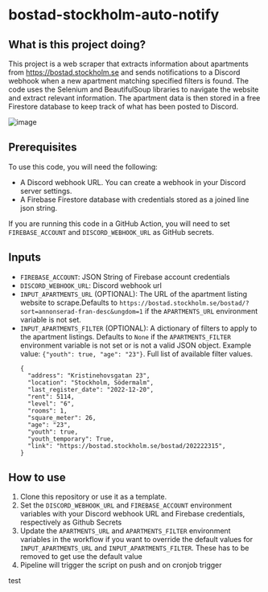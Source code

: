 # bostad-stockholm-auto-notify

## What is this project doing?

This project is a web scraper that extracts information about apartments from https://bostad.stockholm.se and sends notifications to a Discord webhook when a new apartment matching specified filters is found. The code uses the Selenium and BeautifulSoup libraries to navigate the website and extract relevant information. The apartment data is then stored in a free Firestore database to keep track of what has been posted to Discord.

![image](https://user-images.githubusercontent.com/4808216/208787085-6135fa42-1f6a-4e84-98d0-168d36fb35e5.png)

## Prerequisites

To use this code, you will need the following:

- A Discord webhook URL. You can create a webhook in your Discord server settings.
- A Firebase Firestore database with credentials stored as a joined line json string.

If you are running this code in a GitHub Action, you will need to set `FIREBASE_ACCOUNT` and `DISCORD_WEBHOOK_URL` as GitHub secrets.

## Inputs

- `FIREBASE_ACCOUNT`: JSON String of Firebase account credentials
- `DISCORD_WEBHOOK_URL`: Discord webhook url
- `INPUT_APARTMENTS_URL` (OPTIONAL): The URL of the apartment listing website to scrape.Defaults to `https://bostad.stockholm.se/bostad/?sort=annonserad-fran-desc&ungdom=1` if the `APARTMENTS_URL` environment variable is not set.
- `INPUT_APARTMENTS_FILTER` (OPTIONAL): A dictionary of filters to apply to the apartment listings. Defaults to `None` if the `APARTMENTS_FILTER` environment variable is not set or is not a valid JSON object.
  Example value: `{"youth": true, "age": "23"}`. Full list of available filter values.
  ```
  {
    "address": "Kristinehovsgatan 23",
    "location": "Stockholm, Södermalm",
    "last_register_date": "2022-12-20",
    "rent": 5114,
    "level": "6",
    "rooms": 1,
    "square_meter": 26,
    "age": "23",
    "youth": true,
    "youth_temporary": True,
    "link": "https://bostad.stockholm.se/bostad/202222315",
  }
  ```

## How to use

1. Clone this repository or use it as a template.
2. Set the `DISCORD_WEBHOOK_URL` and `FIREBASE_ACCOUNT` environment variables with your Discord webhook URL and Firebase credentials, respectively as Github Secrets
3. Update the `APARTMENTS_URL` and `APARTMENTS_FILTER` environment variables in the workflow if you want to override the default values for `INPUT_APARTMENTS_URL` and `INPUT_APARTMENTS_FILTER`. These has to be removed to get use the default value
4. Pipeline will trigger the script on push and on cronjob trigger

test
